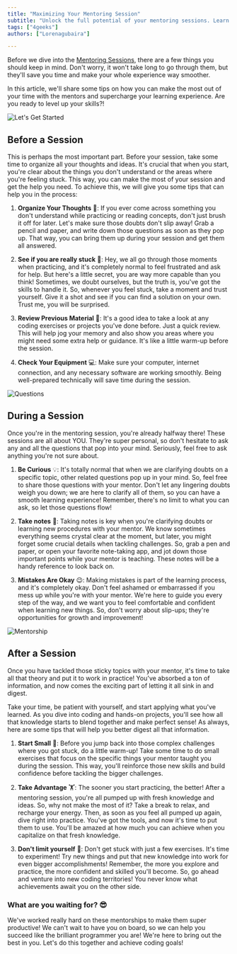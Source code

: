 ```yaml
---
title: "Maximizing Your Mentoring Session"
subtitle: "Unlock the full potential of your mentoring sessions. Learn valuable tips to prepare, actively participate, and effectively apply your newfound knowledge."
tags: ["4geeks"]
authors: ["Lorenagubaira"]

---
```


Before we dive into the [Mentoring Sessions](https://4geeks.com/docs/knowledge-base-4geeks/mentoring-sessions), there are a few things you should keep in mind. Don't worry, it won't take long to go through them, but they'll save you time and make your whole experience way smoother.

In this article, we'll share some tips on how you can make the most out of your time with the mentors and supercharge your learning experience. Are you ready to level up your skills?!

![Let's Get Started](https://breathecode.herokuapp.com/v1/media/file/lets-get-started-gif?raw=true)

## Before a Session

This is perhaps the most important part. Before your session, take some time to organize all your thoughts and ideas. It's crucial that when you start, you're clear about the things you don't understand or the areas where you're feeling stuck. This way, you can make the most of your session and get the help you need. To achieve this, we will give you some tips that can help you in the process:

1. **Organize Your Thoughts** 💭: If you ever come across something you don't understand while practicing or reading concepts, don't just brush it off for later. Let's make sure those doubts don't slip away! Grab a pencil and paper, and write down those questions as soon as they pop up. That way, you can bring them up during your session and get them all answered.

2. **See if you are really stuck** 🤔: Hey, we all go through those moments when practicing, and it's completely normal to feel frustrated and ask for help. But here's a little secret, you are way more capable than you think! Sometimes, we doubt ourselves, but the truth is, you've got the skills to handle it. So, whenever you feel stuck, take a moment and trust yourself. Give it a shot and see if you can find a solution on your own. Trust me, you will be surprised. 

3. **Review Previous Material** 📖: It's a good idea to take a look at any coding exercises or projects you've done before. Just a quick review. This will help jog your memory and also show you areas where you might need some extra help or guidance. It's like a little warm-up before the session.

4. **Check Your Equipment** 💻: Make sure your computer, internet connection, and any necessary software are working smoothly. Being well-prepared technically will save time during the session.

![Questions](https://breathecode.herokuapp.com/v1/media/file/questions-jpg?raw=true)

## During a Session 

Once you're in the mentoring session, you're already halfway there! These sessions are all about YOU. They're super personal, so don't hesitate to ask any and all the questions that pop into your mind. Seriously, feel free to ask anything you're not sure about.

1. **Be Curious** 💡:  It's totally normal that when we are clarifying doubts on a specific topic, other related questions pop up in your mind. So, feel free to share those questions with your mentor. Don't let any lingering doubts weigh you down; we are here to clarify all of them, so you can have a smooth learning experience! Remember, there's no limit to what you can ask, so let those questions flow!

2. **Take notes** 📝: Taking notes is key when you're clarifying doubts or learning new procedures with your mentor. We know sometimes everything seems crystal clear at the moment, but later, you might forget some crucial details when tackling challenges. So, grab a pen and paper, or open your favorite note-taking app, and jot down those important points while your mentor is teaching. These notes will be a handy reference to look back on. 

3. **Mistakes Are Okay** 😉: Making mistakes is part of the learning process, and it's completely okay. Don't feel ashamed or embarrassed if you mess up while you're with your mentor. We're here to guide you every step of the way, and we want you to feel comfortable and confident when learning new things. So, don't worry about slip-ups; they're opportunities for growth and improvement! 

![Mentorship](https://breathecode.herokuapp.com/v1/media/file/mentoring-sessions-png-ii?raw=true)

## After a Session

Once you have tackled those sticky topics with your mentor, it's time to take all that theory and put it to work in practice! You've absorbed a ton of information, and now comes the exciting part of letting it all sink in and digest.

Take your time, be patient with yourself, and start applying what you've learned. As you dive into coding and hands-on projects, you'll see how all that knowledge starts to blend together and make perfect sense! As always, here are some tips that will help you better digest all that information.

1. **Start Small** 🏁: Before you jump back into those complex challenges where you got stuck, do a little warm-up! Take some time to do small exercises that focus on the specific things your mentor taught you during the session. This way, you'll reinforce those new skills and build confidence before tackling the bigger challenges. 

2. **Take Advantage** 🏋️: The sooner you start practicing, the better! After a mentoring session, you're all pumped up with fresh knowledge and ideas. So, why not make the most of it? Take a break to relax, and recharge your energy. Then, as soon as you feel all pumped up again, dive right into practice. You've got the tools, and now it's time to put them to use. You'll be amazed at how much you can achieve when you capitalize on that fresh knowledge.

3. **Don't limit yourself** 💪: Don't get stuck with just a few exercises. It's time to experiment! Try new things and put that new knowledge into work for even bigger accomplishments! Remember, the more you explore and practice, the more confident and skilled you'll become. So, go ahead and venture into new coding territories! You never know what achievements await you on the other side. 

###  What are you waiting for? 😎

We've worked really hard on these mentorships to make them super productive! We can't wait to have you on board, so we can help you succeed like the brilliant programmer you are! We're here to bring out the best in you. Let's do this together and achieve coding goals!
